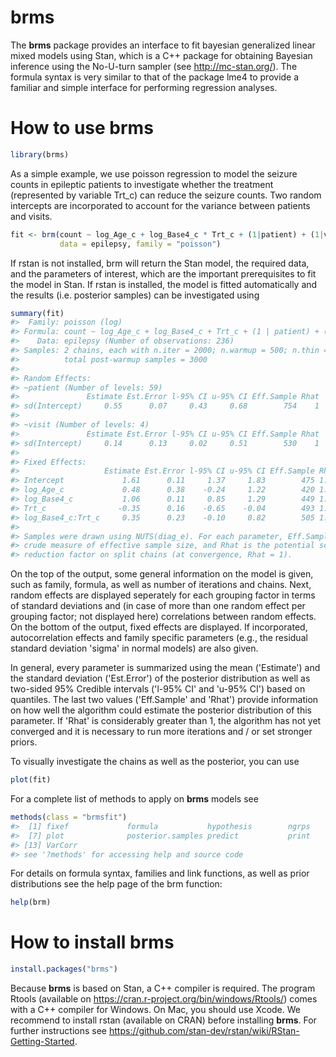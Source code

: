 <!-- README.md is generated from README.Rmd. Please edit that file -->
brms
====

The <b>brms</b> package provides an interface to fit bayesian generalized linear mixed models using Stan, which is a C++ package for obtaining Bayesian inference using the No-U-turn sampler (see <http://mc-stan.org/>). The formula syntax is very similar to that of the package lme4 to provide a familiar and simple interface for performing regression analyses.

<!--

-->
How to use brms
===============

``` r
library(brms)
```

As a simple example, we use poisson regression to model the seizure counts in epileptic patients to investigate whether the treatment (represented by variable Trt\_c) can reduce the seizure counts. Two random intercepts are incorporated to account for the variance between patients and visits.

``` r
fit <- brm(count ~ log_Age_c + log_Base4_c * Trt_c + (1|patient) + (1|visit), 
           data = epilepsy, family = "poisson")
```

If rstan is not installed, brm will return the Stan model, the required data, and the parameters of interest, which are the important prerequisites to fit the model in Stan. If rstan is installed, the model is fitted automatically and the results (i.e. posterior samples) can be investigated using

``` r
summary(fit) 
#>  Family: poisson (log) 
#> Formula: count ~ log_Age_c + log_Base4_c + Trt_c + (1 | patient) + (1 | visit) + log_Base4_c:Trt_c 
#>    Data: epilepsy (Number of observations: 236) 
#> Samples: 2 chains, each with n.iter = 2000; n.warmup = 500; n.thin = 1; 
#>          total post-warmup samples = 3000
#>  
#> Random Effects: 
#> ~patient (Number of levels: 59) 
#>               Estimate Est.Error l-95% CI u-95% CI Eff.Sample Rhat
#> sd(Intercept)     0.55      0.07     0.43     0.68        754    1
#> 
#> ~visit (Number of levels: 4) 
#>               Estimate Est.Error l-95% CI u-95% CI Eff.Sample Rhat
#> sd(Intercept)     0.14      0.13     0.02     0.51        530    1
#> 
#> Fixed Effects: 
#>                   Estimate Est.Error l-95% CI u-95% CI Eff.Sample Rhat
#> Intercept             1.61      0.11     1.37     1.83        475 1.00
#> log_Age_c             0.48      0.38    -0.24     1.22        420 1.00
#> log_Base4_c           1.06      0.11     0.85     1.29        449 1.01
#> Trt_c                -0.35      0.16    -0.65    -0.04        493 1.01
#> log_Base4_c:Trt_c     0.35      0.23    -0.10     0.82        505 1.00
#> 
#> Samples were drawn using NUTS(diag_e). For each parameter, Eff.Sample is a 
#> crude measure of effective sample size, and Rhat is the potential scale 
#> reduction factor on split chains (at convergence, Rhat = 1).
```

On the top of the output, some general information on the model is given, such as family, formula, as well as number of iterations and chains. Next, random effects are displayed seperately for each grouping factor in terms of standard deviations and (in case of more than one random effect per grouping factor; not displayed here) correlations between random effects. On the bottom of the output, fixed effects are displayed. If incorporated, autocorrelation effects and family specific parameters (e.g., the residual standard deviation 'sigma' in normal models) are also given.

In general, every parameter is summarized using the mean ('Estimate') and the standard deviation ('Est.Error') of the posterior distribution as well as two-sided 95% Credible intervals ('l-95% CI' and 'u-95% CI') based on quantiles. The last two values ('Eff.Sample' and 'Rhat') provide information on how well the algorithm could estimate the posterior distribution of this parameter. If 'Rhat' is considerably greater than 1, the algorithm has not yet converged and it is necessary to run more iterations and / or set stronger priors.

To visually investigate the chains as well as the posterior, you can use

``` r
plot(fit) 
```

For a complete list of methods to apply on <b>brms</b> models see

``` r
methods(class = "brmsfit") 
#>  [1] fixef             formula           hypothesis        ngrps             nobs              par.names        
#>  [7] plot              posterior.samples predict           print             ranef             summary          
#> [13] VarCorr          
#> see '?methods' for accessing help and source code
```

For details on formula syntax, families and link functions, as well as prior distributions see the help page of the brm function:

``` r
help(brm) 
```

How to install brms
===================

``` r
install.packages("brms")
```

Because <b>brms</b> is based on Stan, a C++ compiler is required. The program Rtools (available on <https://cran.r-project.org/bin/windows/Rtools/>) comes with a C++ compiler for Windows. On Mac, you should use Xcode. We recommend to install rstan (available on CRAN) before installing <b>brms</b>. For further instructions see <https://github.com/stan-dev/rstan/wiki/RStan-Getting-Started>.

<!-- Before you will be able to actually fit bayesian models with brms, the package rstan has to be installed manually, as it is not on CRAN, yet. First, you need a C++ compiler. See https://github.com/stan-dev/rstan/wiki/RStan-Getting-Started#prerequisites for instructions on how to get one. Second, install rstan by running the following R code (the number behind 'j' in the first line corresponds to the number of cores to use for the installation). This may take a few minutes and you should restart R after the installation.


```r
Sys.setenv(MAKEFLAGS = "-j1") 
source('http://mc-stan.org/rstan/install.R', echo = TRUE, max.deparse.length = 2000)
install_rstan()
```
-->
